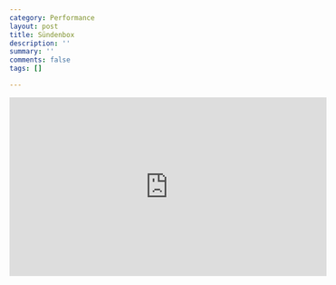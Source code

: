 ```yaml
---
category: Performance
layout: post
title: Sündenbox
description: ''
summary: ''
comments: false
tags: []

---
```

<iframe width="560" height="315" src="https://www.youtube.com/embed/SEZozU6EAxk" frameborder="0" allow="accelerometer; autoplay; clipboard-write; encrypted-media; gyroscope; picture-in-picture" allowfullscreen></iframe>
